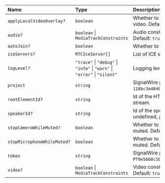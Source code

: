 | Name                        | Type                                                                      | Description                                                                              |
| :-------------------------- | :------------------------------------------------------------------------ | :--------------------------------------------------------------------------------------- |
| `applyLocalVideoOverlay?`   | `boolean`                                                                 | Whether to apply the local-overlay on top of your video. Default: `true`.                |
| `audio?`                    | `boolean` \| `MediaTrackConstraints`                                      | Audio constraints to use when joining the room. Default: `true`.                         |
| `autoJoin?`                 | `boolean`                                                                 | Whether to automatically join the room session.                                          |
| `iceServers?`               | `RTCIceServer[]`                                                          | List of ICE servers.                                                                     |
| `logLevel?`                 | `"trace"` \| `"debug"` \| `"info"` \| `"warn"` \| `"error"` \| `"silent"` | Logging level.                                                                           |
| `project`                   | `string`                                                                  | SignalWire project id, e.g. `a10d8a9f-2166-4e82-56ff-118bc3a4840f`.                      |
| `rootElementId?`            | `string`                                                                  | Id of the HTML element in which to display the video stream.                             |
| `speakerId?`                | `string`                                                                  | Id of the speaker device to use for audio output. If undefined, picks a default speaker. |
| `stopCameraWhileMuted?`     | `boolean`                                                                 | Whether to stop the camera when the member is muted. Default: `true`.                    |
| `stopMicrophoneWhileMuted?` | `boolean`                                                                 | Whether to stop the microphone when the member is muted. Default: `true`.                |
| `token`                     | `string`                                                                  | SignalWire project token, e.g. `PT9e5660c101cd140a1c93a0197640a369cf5f16975a0079c9`.     |
| `video?`                    | `boolean` \| `MediaTrackConstraints`                                      | Video constraints to use when joining the room. Default: `true`.                         |
